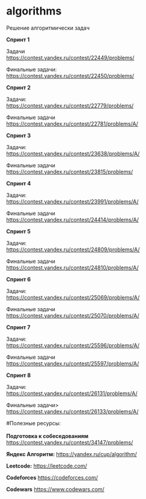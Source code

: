# algorithms
Решение алгоритмически задач

**Спринт 1**

Задачи <br>
https://contest.yandex.ru/contest/22449/problems/


Финальные задачи:<br>
https://contest.yandex.ru/contest/22450/problems/

**Спринт 2**

Задачи:<br>
https://contest.yandex.ru/contest/22779/problems/

Финальные задачи<br>
https://contest.yandex.ru/contest/22781/problems/A/

**Спринт 3**

Задачи:<br>
https://contest.yandex.ru/contest/23638/problems/A/

Финальные задачи<br>
https://contest.yandex.ru/contest/23815/problems/

**Спринт 4**

Задачи:<br>
https://contest.yandex.ru/contest/23991/problems/A/

Финальные задачи<br>
https://contest.yandex.ru/contest/24414/problems/A/

**Спринт 5**

Задачи:<br>
https://contest.yandex.ru/contest/24809/problems/A/

Финальные задачи<br>
https://contest.yandex.ru/contest/24810/problems/A/

**Спринт 6**

Задачи:<br>
https://contest.yandex.ru/contest/25069/problems/A/

Финальные задачи<br>
https://contest.yandex.ru/contest/25070/problems/A/

**Спринт 7**

Задачи:<br>
https://contest.yandex.ru/contest/25596/problems/A/

Финальные задачи<br>
https://contest.yandex.ru/contest/25597/problems/A/

**Спринт 8**

Задачи:<br>
https://contest.yandex.ru/contest/26131/problems/A/

Финальные задачи><br>
https://contest.yandex.ru/contest/26133/problems/A/


#Полезные ресурсы: <br><br>
**Подготовка к собеседованиям**
https://contest.yandex.ru/contest/34147/problems/

**Яндекс Алгоритм:**
https://yandex.ru/cup/algorithm/

**Leetcode:**
https://leetcode.com/

**Codeforces**
https://codeforces.com/

**Codewars**
https://www.codewars.com/


````